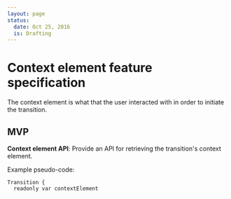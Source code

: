 ```yaml
---
layout: page
status:
  date: Oct 25, 2016
  is: Drafting
---
```


# Context element feature specification

The context element is what that the user interacted with in order to initiate the transition.

## MVP

**Context element API**: Provide an API for retrieving the transition's context element.

Example pseudo-code:

```
Transition {
  readonly var contextElement
```
